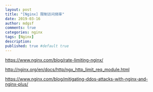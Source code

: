 ```yaml
---
layout: post
title: "[Nginx] 限制访问频率"
date: 2019-03-16
author: mdgsf
comments: true
categories: nginx
tags: [Nginx]
description:
published: true #default true
---
```


https://www.nginx.com/blog/rate-limiting-nginx/

http://nginx.org/en/docs/http/ngx_http_limit_req_module.html

https://www.nginx.com/blog/mitigating-ddos-attacks-with-nginx-and-nginx-plus/

